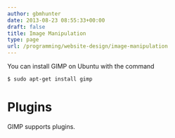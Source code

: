 ```yaml
---
author: gbmhunter
date: 2013-08-23 08:55:33+00:00
draft: false
title: Image Manipulation
type: page
url: /programming/website-design/image-manipulation
---
```


You can install GIMP on Ubuntu with the command

```sh    
$ sudo apt-get install gimp
```

# Plugins

GIMP supports plugins.

